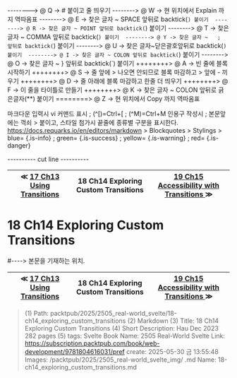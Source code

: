 
--------> @ Q -> # 붙이고 줄 띄우기 
--------> @ W -> 현 위치에서 Explain 까지 역따옴표 
--------> @ E -> 찾은 글자 ~ SPACE 앞뒤로 backtick(`) 붙이기 
--------> @ R -> 찾은 글자 ~ POINT 앞뒤로 backtick(`) 붙이기 
--------> @ T -> 찾은 글자 ~ COMMA 앞뒤로 backtick(`) 붙이기 
--------> @ Y -> 찾은 글자 ~   ;   앞뒤로 backtick(`) 붙이기 
--------> @ U -> 찾은 글자~닫은괄호앞뒤로 backtick(`) 붙이기 
--------> @ I -> 찾은 글자 ~ COLON 앞뒤로 backtick(`) 붙이기 
--------> @ O -> 찾은 글자 ~   }   앞뒤로 backtick(`) 붙이기 
++++++++> @ A -> 빈 줄에 블록 시작하기 
++++++++> @ S -> 줄 앞에 > 나오면 안되므로 블록 마감하고 > 앞에 - 끼우기 
++++++++> @ D -> 줄 아래에 블록 마감하고 한줄 더 띄우기 
++++++++> @ F -> 이 줄을 타이틀로 만들기 
++++++++> @ K -> 찾은 글자 ~ COLON 앞뒤로 긁은글자(**) 붙이기 
========> @ Z -> 현 위치에서 Copy 까지 역따옴표 

마크다운 입력시 vi 커맨드 표시 ; (^[)=Ctrl+[ ; (^M)=Ctrl+M
인용구 작성시 ; 본문앞에는 꺽쇠 > 붙이고, 스타일 첨가시 끝줄에 종류별 구분을 표시한다.
https://docs.requarks.io/en/editors/markdown > Blockquotes > Stylings >
blue= {.is-info} ; green= {.is-success} ; yellow= {.is-warning} ; red= {.is-danger}

---------- cut line ----------

| ≪ [ 17 Ch13 Using Transitions ](/packtpub/2025/2505_real-world_svelte/17_ch13_using_transitions) | 18 Ch14 Exploring Custom Transitions | [ 19 Ch15 Accessibility with Transitions ](/packtpub/2025/2505_real-world_svelte/19_ch15_accessibility_with_transitions) ≫ |
|:----:|:----:|:----:|

# 18 Ch14 Exploring Custom Transitions
#----> 본문을 기재하는 위치.



| ≪ [ 17 Ch13 Using Transitions ](/packtpub/2025/2505_real-world_svelte/17_ch13_using_transitions) | 18 Ch14 Exploring Custom Transitions | [ 19 Ch15 Accessibility with Transitions ](/packtpub/2025/2505_real-world_svelte/19_ch15_accessibility_with_transitions) ≫ |
|:----:|:----:|:----:|

> (1) Path: packtpub/2025/2505_real-world_svelte/18-ch14_exploring_custom_transitions
> (2) Markdown
> (3) Title: 18 Ch14 Exploring Custom Transitions
> (4) Short Description: Hau Dec 2023 282 pages
> (5) tags: Svelte
> Book Name: 2505 Real-World Svelte
> Link: https://subscription.packtpub.com/book/web-development/9781804616031/pref
> create: 2025-05-30 금 13:55:48
> Images: /packtpub/2025/2505_real-world_svelte_img/
> .md Name: 18-ch14_exploring_custom_transitions.md

